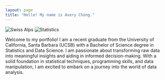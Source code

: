 ```yaml
---
layout: page
title: "Hello! My name is Avery Chong."
---
```


![Swiss Alps](https://user-images.githubusercontent.com/4943215/55412536-edbba180-5567-11e9-9c70-6d33bca3f8ed.jpg)
![Statistics](https://img.freepik.com/premium-photo/business-data-financial-figures-visualiser-graphic_31965-22514.jpg)

Welcome to my portfolio! I am a recent graduate from the University of California, Santa Barbara (UCSB) with a Bachelor of Science degree in Statistics and Data Science. I am passionate about transforming raw data into meaningful insights and aiding in informed decision-making. With a solid foundation in statistical techniques, programming skills, and data manipulation, I am excited to embark on a journey into the world of data analysis.
